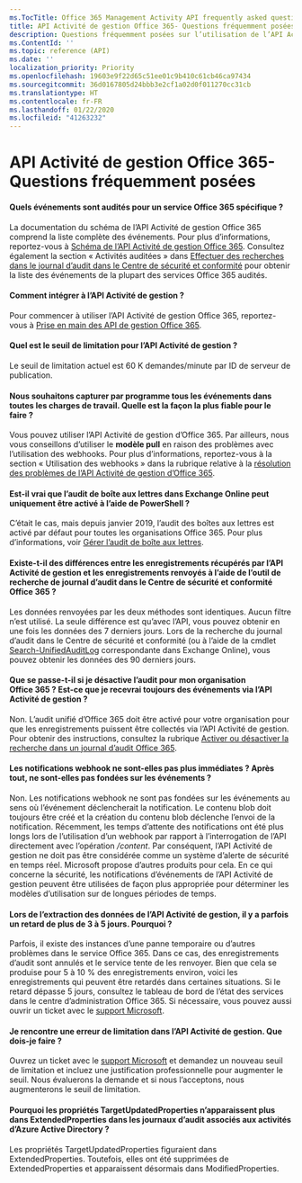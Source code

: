 ```yaml
---
ms.TocTitle: Office 365 Management Activity API frequently asked questions
title: API Activité de gestion Office 365- Questions fréquemment posées
description: Questions fréquemment posées sur l’utilisation de l’API Activité de gestion Office 365
ms.ContentId: ''
ms.topic: reference (API)
ms.date: ''
localization_priority: Priority
ms.openlocfilehash: 19603e9f22d65c51ee01c9b410c61cb46ca97434
ms.sourcegitcommit: 36d0167805d24bbb3e2cf1a02d0f011270cc31cb
ms.translationtype: HT
ms.contentlocale: fr-FR
ms.lasthandoff: 01/22/2020
ms.locfileid: "41263232"
---
```

# <a name="office-365-management-activity-api-frequently-asked-questions"></a>API Activité de gestion Office 365- Questions fréquemment posées

#### <a name="what-events-are-audited-for-a-specific-office-365-service"></a>Quels événements sont audités pour un service Office 365 spécifique ?

La documentation du schéma de l’API Activité de gestion Office 365 comprend la liste complète des événements. Pour plus d’informations, reportez-vous à [Schéma de l’API Activité de gestion Office 365](office-365-management-activity-api-schema.md). Consultez également la section « Activités auditées » dans [Effectuer des recherches dans le journal d’audit dans le Centre de sécurité et conformité](https://docs.microsoft.com/office365/securitycompliance/search-the-audit-log-in-security-and-compliance#audited-activities) pour obtenir la liste des événements de la plupart des services Office 365 audités.

#### <a name="how-do-i-onboard-to-the-management-activity-api"></a>Comment intégrer à l’API Activité de gestion ?

Pour commencer à utiliser l’API Activité de gestion Office 365, reportez-vous à [Prise en main des API de gestion Office 365](get-started-with-office-365-management-apis.md).
 
#### <a name="what-is-the-throttling-limit-for-the--management-activity-api"></a>Quel est le seuil de limitation pour l’API Activité de gestion ?

Le seuil de limitation actuel est 60 K demandes/minute par ID de serveur de publication. 

#### <a name="we-want-to-programmatically-capture-all-events-in-all-workloads-what-is-the-most-reliable-way-to-do-this"></a>Nous souhaitons capturer par programme tous les événements dans toutes les charges de travail. Quelle est la façon la plus fiable pour le faire ?

Vous pouvez utiliser l’API Activité de gestion d’Office 365. Par ailleurs, nous vous conseillons d’utiliser le **modèle pull** en raison des problèmes avec l’utilisation des webhooks. Pour plus d’informations, reportez-vous à la section « Utilisation des webhooks » dans la rubrique relative à la [résolution des problèmes de l’API Activité de gestion d’Office 365](troubleshooting-the-office-365-management-activity-api.md#using-webhooks).

#### <a name="is-it-true-that-mailbox-auditing-in-exchange-online-can-only-be-enabled-by-using-powershell"></a>Est-il vrai que l’audit de boîte aux lettres dans Exchange Online peut uniquement être activé à l’aide de PowerShell ?

C’était le cas, mais depuis janvier 2019, l’audit des boîtes aux lettres est activé par défaut pour toutes les organisations Office 365. Pour plus d’informations, voir [Gérer l’audit de boîte aux lettres](https://docs.microsoft.com/office365/securitycompliance/enable-mailbox-auditing).

#### <a name="are-there-any-differences-in-the-records-that-are-fetched-by-the-management-activity-api-versus-the-records-that-are-returned-by-using-the-audit-log-search-tool-in-the-office-365-security--compliance-center"></a>Existe-t-il des différences entre les enregistrements récupérés par l’API Activité de gestion et les enregistrements renvoyés à l’aide de l’outil de recherche de journal d’audit dans le Centre de sécurité et conformité Office 365 ?

Les données renvoyées par les deux méthodes sont identiques. Aucun filtre n’est utilisé. La seule différence est qu’avec l’API, vous pouvez obtenir en une fois les données des 7 derniers jours. Lors de la recherche du journal d’audit dans le Centre de sécurité et conformité (ou à l’aide de la cmdlet [Search-UnifiedAuditLog](https://docs.microsoft.com/powershell/module/exchange/policy-and-compliance-audit/search-unifiedauditlog) correspondante dans Exchange Online), vous pouvez obtenir les données des 90 derniers jours. 

#### <a name="what-happens-if-i-disable-auditing-for-my-office-365-organization-will-i-still-get-events-via-the-management-activity-api"></a>Que se passe-t-il si je désactive l’audit pour mon organisation Office 365 ? Est-ce que je recevrai toujours des événements via l’API Activité de gestion ?

Non. L’audit unifié d’Office 365 doit être activé pour votre organisation pour que les enregistrements puissent être collectés via l’API Activité de gestion. Pour obtenir des instructions, consultez la rubrique [Activer ou désactiver la recherche dans un journal d’audit Office 365](https://docs.microsoft.com/office365/securitycompliance/turn-audit-log-search-on-or-off).

#### <a name="arent-webhook-notifications-more-immediate-after-all-arent-they-event-driven"></a>Les notifications webhook ne sont-elles pas plus immédiates ? Après tout, ne sont-elles pas fondées sur les événements ?

Non. Les notifications webhook ne sont pas fondées sur les événements au sens où l’événement déclencherait la notification. Le contenu blob doit toujours être créé et la création du contenu blob déclenche l’envoi de la notification. Récemment, les temps d’attente des notifications ont été plus longs lors de l’utilisation d’un webhook par rapport à l’interrogation de l’API directement avec l’opération */content*. Par conséquent, l’API Activité de gestion ne doit pas être considérée comme un système d’alerte de sécurité en temps réel. Microsoft propose d’autres produits pour cela. En ce qui concerne la sécurité, les notifications d’événements de l’API Activité de gestion peuvent être utilisées de façon plus appropriée pour déterminer les modèles d’utilisation sur de longues périodes de temps.

#### <a name="when-pulling-the-data-from-the-management-activity-api-there-is-sometimes-a-delay-of-more-than-3-to-5-days-why-is-this"></a>Lors de l’extraction des données de l’API Activité de gestion, il y a parfois un retard de plus de 3 à 5 jours. Pourquoi ?

Parfois, il existe des instances d’une panne temporaire ou d’autres problèmes dans le service Office 365. Dans ce cas, des enregistrements d’audit sont annulés et le service tente de les renvoyer. Bien que cela se produise pour 5 à 10 % des enregistrements environ, voici les enregistrements qui peuvent être retardés dans certaines situations. Si le retard dépasse 5 jours, consultez le tableau de bord de l’état des services dans le centre d’administration Office 365. Si nécessaire, vous pouvez aussi ouvrir un ticket avec le [support Microsoft](https://support.office.com/article/contact-support-for-business-products-admin-help-32a17ca7-6fa0-4870-8a8d-e25ba4ccfd4b#ID0EAADAAA=online).

#### <a name="im-encountering-a-throttling-error-in-the-management-activity-api-what-should-i-do"></a>Je rencontre une erreur de limitation dans l’API Activité de gestion. Que dois-je faire ?

Ouvrez un ticket avec le [support Microsoft](https://support.office.com/article/contact-support-for-business-products-admin-help-32a17ca7-6fa0-4870-8a8d-e25ba4ccfd4b#ID0EAADAAA=online) et demandez un nouveau seuil de limitation et incluez une justification professionnelle pour augmenter le seuil. Nous évaluerons la demande et si nous l’acceptons, nous augmenterons le seuil de limitation.

#### <a name="why-are-targetupdatedproperties-no-longer-in-extendedproperties-in-the-audit-logs-for-azure-active-directory-activities"></a>Pourquoi les propriétés TargetUpdatedProperties n’apparaissent plus dans ExtendedProperties dans les journaux d’audit associés aux activités d’Azure Active Directory ?

Les propriétés TargetUpdatedProperties figuraient dans ExtendedProperties. Toutefois, elles ont été supprimées de ExtendedProperties et apparaissent désormais dans ModifiedProperties.
